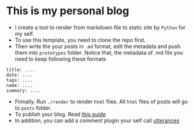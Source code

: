 # This is my personal blog
* I create a tool to render from markdown file to static site by `Python` for my self.
* To use this template, you need to clone the repo first.
* Then write the your posts in `.md` format, edit the metadata and push them into `prototypes` folder. Notice that, the metadata of .md file you need to keep following these formats
```
title: ....
date: ....
tags: ....
name: ....
summary: ....
```
* Finnally. Run `./render` to render `html` files. All `html` files of posts will go to `posts` folder.
* To publish your blog. Read [this guide](https://pages.github.com/)
* In addition, you can add a comment plugin your self call [utterances](https://utteranc.es/?installation_id=19767855&setup_action=install)
